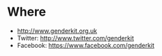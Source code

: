 # Where

- http://www.genderkit.org.uk
- Twitter: http://www.twitter.com/genderkit
- Facebook: https://www.facebook.com/genderkit
